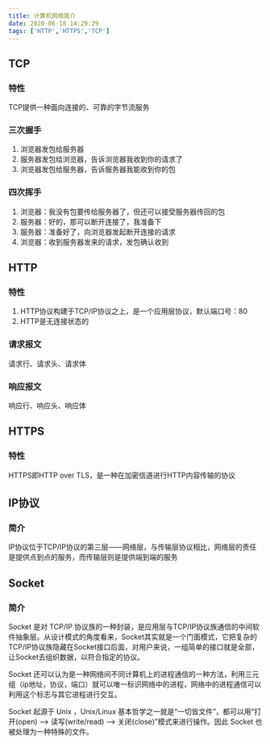 ```yaml
---
title: 计算机网络简介
date: 2020-06-18 14:29:29
tags: ['HTTP','HTTPS','TCP']
---
```

## TCP
### 特性
TCP提供一种面向连接的、可靠的字节流服务

### 三次握手
1. 浏览器发包给服务器
2. 服务器发包给浏览器，告诉浏览器我收到你的请求了
3. 浏览器发包给服务器，告诉服务器我能收到你的包 

### 四次挥手
1. 浏览器：我没有包要传给服务器了，但还可以接受服务器传回的包
2. 服务器：好的，那可以断开连接了，我准备下
3. 服务器：准备好了，向浏览器发起断开连接的请求
4. 浏览器：收到服务器发来的请求，发包确认收到

## HTTP
### 特性
1. HTTP协议构建于TCP/IP协议之上，是一个应用层协议，默认端口号：80
2. HTTP是无连接状态的

### 请求报文
请求行、请求头、请求体

### 响应报文
响应行、响应头、响应体

## HTTPS
### 特性
HTTPS即HTTP over TLS，是一种在加密信道进行HTTP内容传输的协议

## IP协议
### 简介
IP协议位于TCP/IP协议的第三层——网络层，与传输层协议相比，网络层的责任是提供点到点的服务，而传输层则是提供端到端的服务

## Socket
### 简介
Socket 是对 TCP/IP 协议族的一种封装，是应用层与TCP/IP协议族通信的中间软件抽象层。从设计模式的角度看来，Socket其实就是一个门面模式，它把复杂的TCP/IP协议族隐藏在Socket接口后面，对用户来说，一组简单的接口就是全部，让Socket去组织数据，以符合指定的协议。

Socket 还可以认为是一种网络间不同计算机上的进程通信的一种方法，利用三元组（ip地址，协议，端口）就可以唯一标识网络中的进程，网络中的进程通信可以利用这个标志与其它进程进行交互。

Socket 起源于 Unix ，Unix/Linux 基本哲学之一就是“一切皆文件”，都可以用“打开(open) –> 读写(write/read) –> 关闭(close)”模式来进行操作。因此 Socket 也被处理为一种特殊的文件。